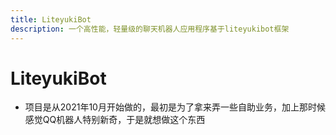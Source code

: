 ```yaml
---
title: LiteyukiBot
description: 一个高性能，轻量级的聊天机器人应用程序基于liteyukibot框架
---
```


# LiteyukiBot
- 项目是从2021年10月开始做的，最初是为了拿来弄一些自助业务，加上那时候感觉QQ机器人特别新奇，于是就想做这个东西

